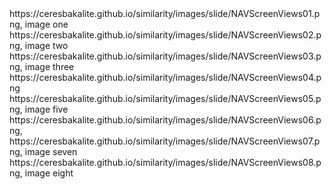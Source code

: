 <noscript id="ceres-slideview-list-container">
https://ceresbakalite.github.io/similarity/images/slide/NAVScreenViews01.png, image one
https://ceresbakalite.github.io/similarity/images/slide/NAVScreenViews02.png, image two
https://ceresbakalite.github.io/similarity/images/slide/NAVScreenViews03.png, image three
https://ceresbakalite.github.io/similarity/images/slide/NAVScreenViews04.png
https://ceresbakalite.github.io/similarity/images/slide/NAVScreenViews05.png, image five
https://ceresbakalite.github.io/similarity/images/slide/NAVScreenViews06.png,
https://ceresbakalite.github.io/similarity/images/slide/NAVScreenViews07.png, image seven
https://ceresbakalite.github.io/similarity/images/slide/NAVScreenViews08.png, image eight
</noscript>
